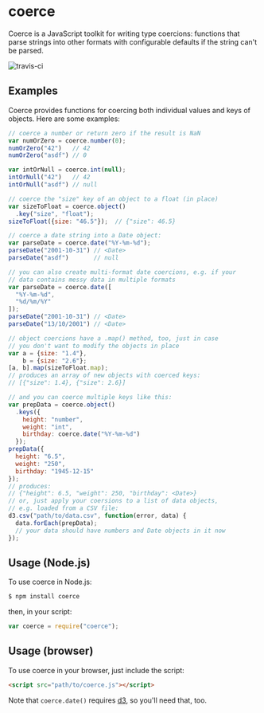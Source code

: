 # coerce
Coerce is a JavaScript toolkit for writing type coercions: functions that parse
strings into other formats with configurable defaults if the string can't be
parsed.

![travis-ci](https://api.travis-ci.org/shawnbot/coerce.png)

## Examples
Coerce provides functions for coercing both individual values and keys of
objects. Here are some examples:

```js
// coerce a number or return zero if the result is NaN
var numOrZero = coerce.number(0);
numOrZero("42")   // 42
numOrZero("asdf") // 0

var intOrNull = coerce.int(null);
intOrNull("42")   // 42
intOrNull("asdf") // null

// coerce the "size" key of an object to a float (in place)
var sizeToFloat = coerce.object()
  .key("size", "float");
sizeToFloat({size: "46.5"});  // {"size": 46.5}

// coerce a date string into a Date object:
var parseDate = coerce.date("%Y-%m-%d");
parseDate("2001-10-31") // <Date>
parseDate("asdf")       // null

// you can also create multi-format date coercions, e.g. if your
// data contains messy data in multiple formats
var parseDate = coerce.date([
  "%Y-%m-%d",
  "%d/%m/%Y"
]);
parseDate("2001-10-31") // <Date>
parseDate("13/10/2001") // <Date>

// object coercions have a .map() method, too, just in case
// you don't want to modify the objects in place
var a = {size: "1.4"},
    b = {size: "2.6"};
[a, b].map(sizeToFloat.map);
// produces an array of new objects with coerced keys:
// [{"size": 1.4}, {"size": 2.6}]

// and you can coerce multiple keys like this:
var prepData = coerce.object()
  .keys({
    height: "number",
    weight: "int",
    birthday: coerce.date("%Y-%m-%d")
  });
prepData({
  height: "6.5",
  weight: "250",
  birthday: "1945-12-15"
});
// produces:
// {"height": 6.5, "weight": 250, "birthday": <Date>}
// or, just apply your coersions to a list of data objects,
// e.g. loaded from a CSV file:
d3.csv("path/to/data.csv", function(error, data) {
  data.forEach(prepData);
  // your data should have numbers and Date objects in it now
});
```

## Usage (Node.js)
To use coerce in Node.js:

```sh
$ npm install coerce
```

then, in your script:

```js
var coerce = require("coerce");
```

## Usage (browser)
To use coerce in your browser, just include the script:

```html
<script src="path/to/coerce.js"></script>
```

Note that `coerce.date()` requires [d3](http://d3js.org), so you'll need that, too.

